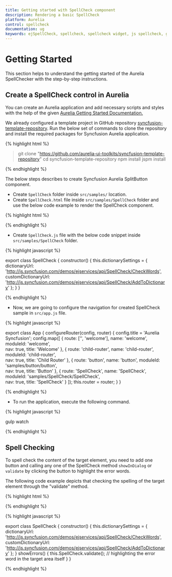 ```yaml
---
title: Getting started with SpellCheck component	
description: Rendering a basic SpellCheck
platform: Aurelia
control: spellcheck
documentation: ug
keywords: ejSpellCheck, spellcheck, spellcheck widget, js spellcheck, getting started, initialization, service reference
---
```

# Getting Started 

This section helps to understand the getting started of the Aurelia SpellChecker with the step-by-step instructions.

## Create a SpellCheck control in Aurelia

You can create an Aurelia application and add necessary scripts and styles with the help of the given [Aurelia Getting Started Documentation.](https://help.syncfusion.com/aurelia/overview)

We already configured a template project in GitHub repository [syncfusion-template-repository](https://github.com/aurelia-ui-toolkits/syncfusion-template-repository). Run the below set of commands to clone the repository and install the required packages for Syncfusion Aurelia application.

{% highlight html %}

> git clone "https://github.com/aurelia-ui-toolkits/syncfusion-template-repository"
> cd syncfusion-template-repository
> npm install
> jspm install

{% endhighlight %}

The below steps describes to create Syncfusion Aurelia SplitButton component.

* Create `SpellCheck` folder inside `src/samples/` location.
* Create `SpellCheck.html` file inside `src/samples/SpellCheck` folder and use the below code example to render the SpellCheck component.

{% highlight html %}

<template>
        <ej-spell-check id="SpellCheck" contenteditable="true" e-widget.bind="SpellCheck" e-dictionary-settings.bind="dictionarySettings" e-context-menu-settings.bind="ContextMenu">
            Facebook is a social networking service headquartered in Menlo Park, California. Its website was launched on February 4, 2004, by Mark Zuckerberg with his Harvard College roommates and fellow students Eduardo, Andrew McCollum, Dustin and Chris Hughes.
            The fouders had initially limited the websites membrship to Harvard students, but later expanded it to collges in the Boston area, the Ivy League, and Stanford Univrsity. It graually added support for students at various other universities and later to high-school students.
        </ej-spell-check>
</template>

{% endhighlight %}

* Create `SpellCheck.js` file with the below code snippet inside `src/samples/SpellCheck` folder.

{% highlight javascript %}

export class SpellCheck {
    constructor() {
      this.dictionarySettings = {
        dictionaryUrl: 'http://js.syncfusion.com/demos/ejservices/api/SpellCheck/CheckWords',
        customDictionaryUrl: 'http://js.syncfusion.com/demos/ejservices/api/SpellCheck/AddToDictionary'
      };
    }
}

{% endhighlight %}

* Now, we are going to configure the navigation for created SpellCheck sample in `src/app.js` file.

{% highlight javascript %}

export class App {
 configureRouter(config, router) {
  config.title = 'Aurelia Syncfusion';
  config.map([
   { route: ['', 'welcome'], name: 'welcome', moduleId: 'welcome',                              
                nav: true, title: 'Welcome' },
   { route: 'child-router',  name: 'child-router', moduleId: 'child-router',                         
                nav: true, title: 'Child Router' },
   { route: 'button',        name: 'button', moduleId: 'samples/button/button',                
                nav: true, title: 'Button' },
   { route: 'SpellCheck',        name: 'SpellCheck',       moduleId: 'samples/SpellCheck/SpellCheck',                
                nav: true, title: 'SpellCheck' }
 ]);
 this.router = router;
 }
}

{% endhighlight %}

* To run the application, execute the following command.

{% highlight javascript %}

gulp watch

{% endhighlight %}

## Spell Checking

To spell check the content of the target element, you need to add one button and calling any one of the SpellCheck method `showInDialog` or `validate` by clicking the button to highlight the error words.

The following code example depicts that checking the spelling of the target element through the "validate" method.

{% highlight html %}

<template>
    <div id="SpellControl">
        <ej-spell-check id="SpellCheck" contenteditable="true" e-widget.bind="SpellCheck" e-dictionary-settings.bind="dictionarySettings">
            Facebook is a social networking service headquartered in Menlo Park, California. Its website was launched on February 4, 2004, by Mark Zuckerberg with his Harvard College roommates and fellow students Eduardo, Andrew McCollum, Dustin and Chris Hughes.
            The fouders had initially limited the websites membrship to Harvard students, but later expanded it to collges in the Boston area, the Ivy League, and Stanford Univrsity. It graually added support for students at various other universities and later to high-school students.
        </ej-spell-check>
    </div>
    <div class="spellbutton">
        <input ej-button="e-text:Spell check" e-on-click.trigger="showErrors($event)" id="CheckSpell" />
    </div>
</template>

{% endhighlight %}

{% highlight javascript %}

export class SpellCheck {
    constructor() {
      this.dictionarySettings = {
        dictionaryUrl: 'http://js.syncfusion.com/demos/ejservices/api/SpellCheck/CheckWords',
        customDictionaryUrl: 'http://js.syncfusion.com/demos/ejservices/api/SpellCheck/AddToDictionary'
      };
    }
    showErrors() {
      this.SpellCheck.validate(); // highlighting the error word in the target area itself
    }
}

{% endhighlight %}